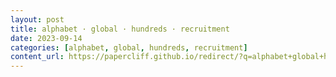 ```yaml
---
layout: post
title: alphabet · global · hundreds · recruitment
date: 2023-09-14
categories: [alphabet, global, hundreds, recruitment]
content_url: https://papercliff.github.io/redirect/?q=alphabet+global+hundreds+recruitment&tbs=cdr:1,cd_min:9/13/2023,cd_max:9/15/2023
---
```

